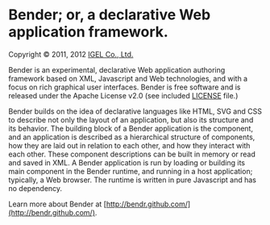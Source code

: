 # Bender; or, a declarative Web application framework.

Copyright © 2011, 2012 [IGEL Co., Ltd.](http://www.igel.co.jp/bender/)

Bender is an experimental, declarative Web application authoring framework based
on XML, Javascript and Web technologies, and with a focus on rich graphical user
interfaces. Bender is free software and is released under the Apache License
v2.0 (see included
[LICENSE](https://github.com/bendr/bender/blob/master/LICENSE) file.)

Bender builds on the idea of declarative languages like HTML, SVG and CSS to
describe not only the layout of an application, but also its structure and its
behavior. The building block of a Bender application is the component, and an
application is described as a hierarchical structure of components, how they
are laid out in relation to each other, and how they interact with each other.
These component descriptions can be built in memory or read and saved in XML. A
Bender application is run by loading or building its main component in the
Bender runtime, and running in a host application; typically, a Web browser. The
runtime is written in pure Javascript and has no dependency.

Learn more about Bender at [http://bendr.github.com/](http://bendr.github.com/).
